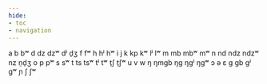 ```yaml
---
hide:
- toc
- navigation
---
```

a
b
bʷ
d
dz
dzʷ
dʲ
d̠ʒ
f
fʷ
h
hʲ
hʷ
i
j
k
kp
kʷ
lʲ
lʷ
m
mb
mbʷ
mʷ
n
nd
ndz
ndzʷ
nz
n̠d̠ʒ
o
p
pʷ
s
sʷ
t
ts
tsʷ
tʲ
tʷ
t̠ʃ
t̠ʃʷ
u
v
w
ŋ
ŋmɡb
ŋɡ
ŋɡʲ
ŋɡʷ
ɔ
ə
ɛ
ɡ
ɡb
ɡʲ
ɡʷ
ɲ
ʃ
ʃʷ
